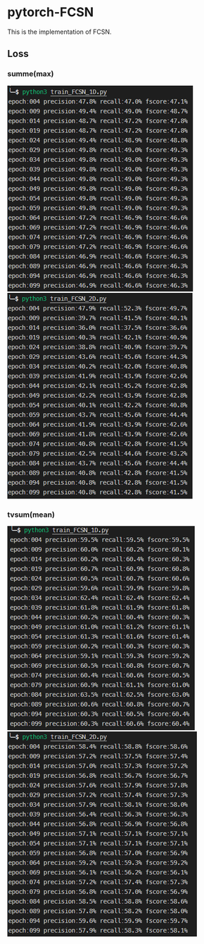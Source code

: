 # pytorch-FCSN
This is the implementation of FCSN.

## Loss
### summe(max)
![](imgs/FCSN_1D_summe_eval_max.PNG)
![](imgs/FCSN_2D_summe_eval_max.PNG)


### tvsum(mean)
![](imgs/FCSN_1D_tvsum_eval_mean.PNG)
![](imgs/FCSN_2D_tvsum_eval_mean.PNG)